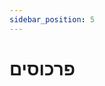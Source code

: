 ```yaml
---
sidebar_position: 5
---
```


# פרכוסים 

<!-- <img src="/Icons.png" alt="Icon" width="250" height="100" align="left"/> -->

